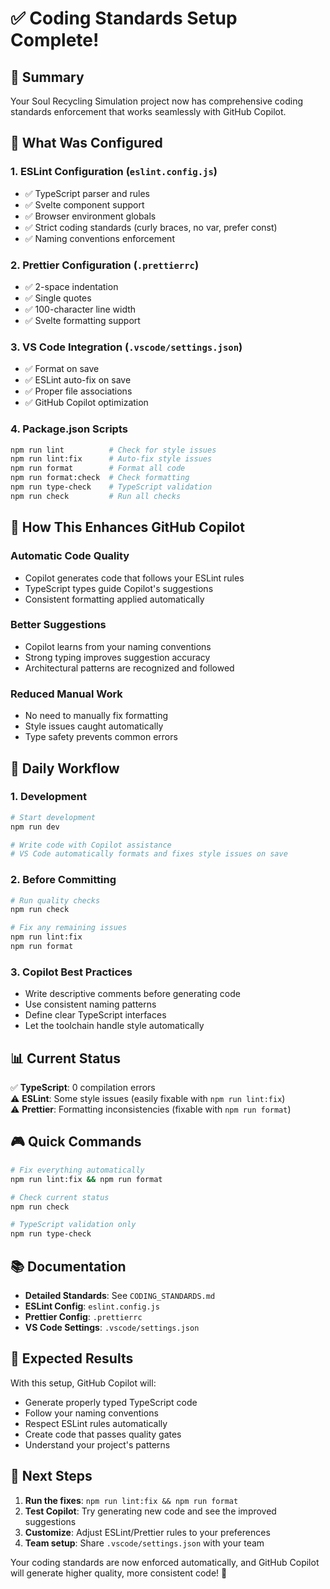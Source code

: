 # ✅ Coding Standards Setup Complete!

## 🎯 Summary

Your Soul Recycling Simulation project now has comprehensive coding standards enforcement that works seamlessly with GitHub Copilot.

## 🔧 What Was Configured

### 1. **ESLint Configuration** (`eslint.config.js`)

- ✅ TypeScript parser and rules
- ✅ Svelte component support
- ✅ Browser environment globals
- ✅ Strict coding standards (curly braces, no var, prefer const)
- ✅ Naming conventions enforcement

### 2. **Prettier Configuration** (`.prettierrc`)

- ✅ 2-space indentation
- ✅ Single quotes
- ✅ 100-character line width
- ✅ Svelte formatting support

### 3. **VS Code Integration** (`.vscode/settings.json`)

- ✅ Format on save
- ✅ ESLint auto-fix on save
- ✅ Proper file associations
- ✅ GitHub Copilot optimization

### 4. **Package.json Scripts**

```bash
npm run lint          # Check for style issues
npm run lint:fix      # Auto-fix style issues
npm run format        # Format all code
npm run format:check  # Check formatting
npm run type-check    # TypeScript validation
npm run check         # Run all checks
```

## 🤖 How This Enhances GitHub Copilot

### **Automatic Code Quality**

- Copilot generates code that follows your ESLint rules
- TypeScript types guide Copilot's suggestions
- Consistent formatting applied automatically

### **Better Suggestions**

- Copilot learns from your naming conventions
- Strong typing improves suggestion accuracy
- Architectural patterns are recognized and followed

### **Reduced Manual Work**

- No need to manually fix formatting
- Style issues caught automatically
- Type safety prevents common errors

## 🚀 Daily Workflow

### **1. Development**

```bash
# Start development
npm run dev

# Write code with Copilot assistance
# VS Code automatically formats and fixes style issues on save
```

### **2. Before Committing**

```bash
# Run quality checks
npm run check

# Fix any remaining issues
npm run lint:fix
npm run format
```

### **3. Copilot Best Practices**

- Write descriptive comments before generating code
- Use consistent naming patterns
- Define clear TypeScript interfaces
- Let the toolchain handle style automatically

## 📊 Current Status

✅ **TypeScript**: 0 compilation errors  
⚠️ **ESLint**: Some style issues (easily fixable with `npm run lint:fix`)  
⚠️ **Prettier**: Formatting inconsistencies (fixable with `npm run format`)

## 🎮 Quick Commands

```bash
# Fix everything automatically
npm run lint:fix && npm run format

# Check current status
npm run check

# TypeScript validation only
npm run type-check
```

## 📚 Documentation

- **Detailed Standards**: See `CODING_STANDARDS.md`
- **ESLint Config**: `eslint.config.js`
- **Prettier Config**: `.prettierrc`
- **VS Code Settings**: `.vscode/settings.json`

## 🎯 Expected Results

With this setup, GitHub Copilot will:

- Generate properly typed TypeScript code
- Follow your naming conventions
- Respect ESLint rules automatically
- Create code that passes quality gates
- Understand your project's patterns

## 🔄 Next Steps

1. **Run the fixes**: `npm run lint:fix && npm run format`
2. **Test Copilot**: Try generating new code and see the improved suggestions
3. **Customize**: Adjust ESLint/Prettier rules to your preferences
4. **Team setup**: Share `.vscode/settings.json` with your team

Your coding standards are now enforced automatically, and GitHub Copilot will generate higher quality, more consistent code! 🎉
